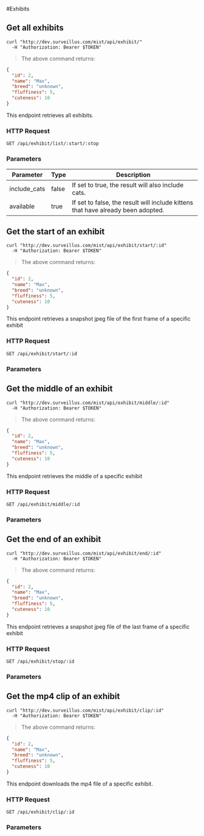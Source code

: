 #Exhibits

## Get all exhibits

```shell
curl "http://dev.surveillus.com/mist/api/exhibit/"
  -H "Authorization: Bearer $TOKEN"
```

> The above command returns:

```json
{
  "id": 2,
  "name": "Max",
  "breed": "unknown",
  "fluffiness": 5,
  "cuteness": 10
}
```

This endpoint retrieves all exhibits.

### HTTP Request

`GET /api/exhibit/list/:start/:stop`

### Parameters

Parameter | Type | Description
--------- | ------- | -----------
include_cats | false | If set to true, the result will also include cats.
available | true | If set to false, the result will include kittens that have already been adopted.

## Get the start of an exhibit

```shell
curl "http://dev.surveillus.com/mist/api/exhibit/start/:id"
  -H "Authorization: Bearer $TOKEN"
```

> The above command returns:

```json
{
  "id": 2,
  "name": "Max",
  "breed": "unknown",
  "fluffiness": 5,
  "cuteness": 10
}
```

This endpoint retrieves a snapshot jpeg file of the first frame of a specific exhibit

### HTTP Request

`GET /api/exhibit/start/:id`

### Parameters

## Get the middle of an exhibit

```shell
curl "http://dev.surveillus.com/mist/api/exhibit/middle/:id"
  -H "Authorization: Bearer $TOKEN"
```

> The above command returns:

```json
{
  "id": 2,
  "name": "Max",
  "breed": "unknown",
  "fluffiness": 5,
  "cuteness": 10
}
```

This endpoint retrieves the middle of a specific exhibit

### HTTP Request

`GET /api/exhibit/middle/:id`

### Parameters

## Get the end of an exhibit

```shell
curl "http://dev.surveillus.com/mist/api/exhibit/end/:id"
  -H "Authorization: Bearer $TOKEN"
```

> The above command returns:

```json
{
  "id": 2,
  "name": "Max",
  "breed": "unknown",
  "fluffiness": 5,
  "cuteness": 10
}
```

This endpoint retrieves a snapshot jpeg file of the last frame of a specific exhibit

### HTTP Request

`GET /api/exhibit/stop/:id`

### Parameters

## Get the mp4 clip of an exhibit

```shell
curl "http://dev.surveillus.com/mist/api/exhibit/clip/:id"
  -H "Authorization: Bearer $TOKEN"
```

> The above command returns:

```json
{
  "id": 2,
  "name": "Max",
  "breed": "unknown",
  "fluffiness": 5,
  "cuteness": 10
}
```

This endpoint downloads the mp4 file of a specific exhibit.

### HTTP Request

`GET /api/exhibit/clip/:id`

### Parameters
